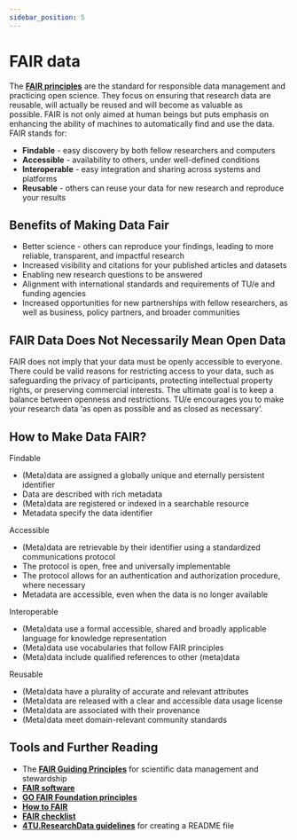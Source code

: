```yaml
---
sidebar_position: 5
---
```


# FAIR data

The [**FAIR principles**](https://www.go-fair.org/fair-principles/) are the standard for responsible data management and practicing open science. They focus on ensuring that research data are reusable, will actually be reused and will become as valuable as possible. FAIR is not only aimed at human beings but puts emphasis on enhancing the ability of machines to automatically find and use the data. FAIR stands for:

- **Findable** \- easy discovery by both fellow researchers and computers
- **Accessible** \- availability to others, under well-defined conditions
- **Interoperable** \- easy integration and sharing across systems and platforms
- **Reusable** \- others can reuse your data for new research and reproduce your results

## Benefits of Making Data Fair

- Better science - others can reproduce your findings, leading to more reliable, transparent, and impactful research
- Increased visibility and citations for your published articles and datasets
- Enabling new research questions to be answered
- Alignment with international standards and requirements of TU/e and funding agencies
- Increased opportunities for new partnerships with fellow researchers, as well as business, policy partners, and broader communities

## FAIR Data Does Not Necessarily Mean Open Data

FAIR does not imply that your data must be openly accessible to everyone. There could be valid reasons for restricting access to your data, such as safeguarding the privacy of participants, protecting intellectual property rights, or preserving commercial interests. The ultimate goal is to keep a balance between openness and restrictions. TU/e encourages you to make your research data ‘as open as possible and as closed as necessary’.

## How to Make Data FAIR?

Findable

- (Meta)data are assigned a globally unique and eternally persistent identifier
- Data are described with rich metadata
- (Meta)data are registered or indexed in a searchable resource
- Metadata specify the data identifier

Accessible

- (Meta)data are retrievable by their identifier using a standardized communications protocol
- The protocol is open, free and universally implementable
- The protocol allows for an authentication and authorization procedure, where necessary
- Metadata are accessible, even when the data is no longer available

Interoperable

- (Meta)data use a formal accessible, shared and broadly applicable language for knowledge representation
- (Meta)data use vocabularies that follow FAIR principles
- (Meta)data include qualified references to other (meta)data

Reusable

- (Meta)data have a plurality of accurate and relevant attributes
- (Meta)data are released with a clear and accessible data usage license
- (Meta)data are associated with their provenance
- (Meta)data meet domain-relevant community standards

## Tools and Further Reading

- The [**FAIR Guiding Principles**](https://www.nature.com/articles/sdata201618) for scientific data management and stewardship
- [**FAIR software**](https://fair-software.eu/)
- [**GO FAIR Foundation principles**](https://www.go-fair.org/fair-principles/)
- [**How to FAIR**](https://www.howtofair.dk/)
- **[FAIR checklist](https://zenodo.org/record/1065991)**
- [**4TU.ResearchData guidelines**](https://data.4tu.nl/s/documents/Guidelines_for_creating_a_README_file.pdf) for creating a README file
